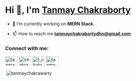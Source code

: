 # Hi 👋, I'm [Tanmay Chakraborty](https://tanmaychakrawarty.github.io/myprofile/)

- 🔭 I’m currently working on **MERN Stack.**

- 📫 How to reach me **tanmaychakrabortydhn@gmail.com**

<h3 align="left">Connect with me:</h3>
<p align="left">
<a href="https://linkedin.com/in/tanmay-chakraborty-521913199" target="blank"><img align="center" src="https://raw.githubusercontent.com/rahuldkjain/github-profile-readme-generator/master/src/images/icons/Social/linked-in-alt.svg" alt="tanmay-chakraborty-521913199" height="30" width="40" /></a>
<a href="https://www.codechef.com/users/chakrawarty99" target="blank"><img align="center" src="https://cdn.jsdelivr.net/npm/simple-icons@3.1.0/icons/codechef.svg" alt="chakrawarty99" height="30" width="40" /></a>
<a href="https://codeforces.com/profile/t_chakrawarty" target="blank"><img align="center" src="https://cdn.jsdelivr.net/npm/simple-icons@3.0.1/icons/codeforces.svg" alt="t_chakrawarty" height="30" width="40" /></a>
<a href="https://www.leetcode.com/tanmay__" target="blank"><img align="center" src="https://raw.githubusercontent.com/rahuldkjain/github-profile-readme-generator/master/src/images/icons/Social/leet-code.svg" alt="tanmay__" height="30" width="40" /></a>
</p>

<p>&nbsp;<img align="center" src="https://github-readme-stats.vercel.app/api?username=tanmaychakrawarty&show_icons=true&locale=en" alt="tanmaychakrawarty" /></p>
